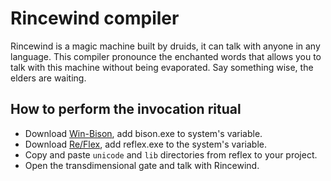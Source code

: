 # Rincewind compiler

Rincewind is a magic machine built by druids, it can talk with anyone in any language. This compiler pronounce the enchanted words that allows you to talk with this machine without being evaporated. Say something wise, the elders are waiting.


## How to perform the invocation ritual

* Download [Win-Bison](https://sourceforge.net/projects/winflexbison/files/), add bison.exe to system's variable.
* Download [Re/Flex](https://github.com/Genivia/RE-flex), add reflex.exe to the system's variable.
* Copy and paste `unicode` and `lib` directories from reflex to your project.
* Open the transdimensional gate and talk with Rincewind.